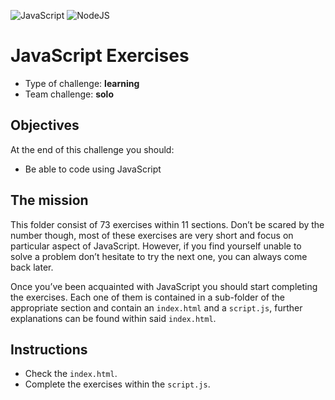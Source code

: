 ![JavaScript](https://img.shields.io/badge/javascript-%23323330.svg?style=for-the-badge&logo=javascript&logoColor=%23F7DF1E) ![NodeJS](https://img.shields.io/badge/node.js-6DA55F?style=for-the-badge&logo=node.js&logoColor=white)

# JavaScript Exercises

- Type of challenge: **learning**
- Team challenge: **solo**

## Objectives

At the end of this challenge you should:

- Be able to code using JavaScript

## The mission

This folder consist of 73 exercises within 11 sections. Don’t be scared by the number though, most of these exercises are very short and focus on particular aspect of JavaScript. However, if you find yourself unable to solve a problem don’t hesitate to try the next one, you can always come back later.

Once you’ve been acquainted with JavaScript you should start completing the exercises. Each one of them is contained in a sub-folder of the appropriate section and contain an `index.html` and a `script.js`, further explanations can be found within said `index.html`.

## Instructions

- Check the `index.html`.
- Complete the exercises within the `script.js`.
